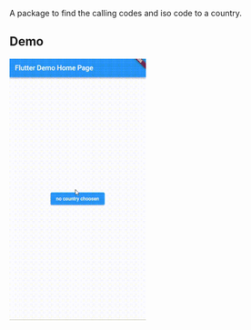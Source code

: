 A package to find the calling codes and iso code to a country.

## Demo
<img src="https://github.com/alidev0/ptwcode_country_codes/raw/master/demo/demo_video.gif"  width="240"/>